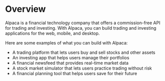 # Overview

Alpaca is a financial technology company that offers a commission-free API for
trading and investing. With Alpaca, you can build trading and investing
applications for the web, mobile, and desktop.

Here are some examples of what you can build with Alpaca:

- A trading platform that lets users buy and sell stocks and other assets
- An investing app that helps users manage their portfolios
- A financial newsfeed that provides real-time market data
- A stock market simulator that lets users practice trading without risk
- A financial planning tool that helps users save for their future
